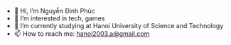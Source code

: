 - 👋 Hi, I’m Nguyễn Đình Phúc
- 👀 I’m interested in tech, games
- 🌱 I’m currently studying at Hanoi University of Science and Technology
- 📫 How to reach me: hanoi2003.a@gmail.com

<!---
phuc20215629/phuc20215629 is a ✨ special ✨ repository because its `README.md` (this file) appears on your GitHub profile.
You can click the Preview link to take a look at your changes.
--->

